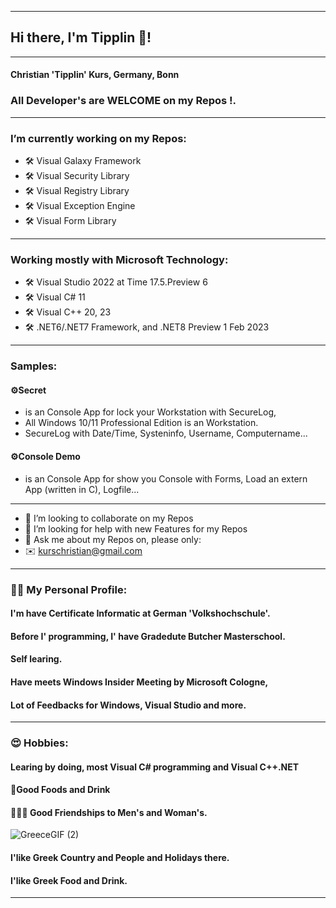 ----
## Hi there, I'm Tipplin 👋!
----
#### Christian 'Tipplin' Kurs, Germany, Bonn

### All Developer's are WELCOME on my Repos !.
<!--
**Tipplin/Tipplin** is a ✨ _special_ ✨ repository because its `README.md` (this file) appears on your GitHub profile.
-->
----
### I’m currently working on my Repos:
- 🛠️ Visual Galaxy Framework
- 🛠️ Visual Security Library
- 🛠️ Visual Registry Library
- 🛠️ Visual Exception Engine
- 🛠️ Visual Form Library
----
### Working mostly with Microsoft Technology:
- 🛠️ Visual Studio 2022 at Time 17.5.Preview 6
- 🛠️ Visual C# 11
- 🛠️ Visual C++ 20, 23
- 🛠️ .NET6/.NET7 Framework, and .NET8 Preview 1 Feb 2023
----
### Samples:
#### ⚙️Secret
- is an Console App for lock your Workstation with SecureLog,
- All Windows 10/11 Professional Edition is an Workstation.
- SecureLog with Date/Time, Systeninfo, Username, Computername...
#### ⚙️Console Demo
- is an Console App for show you Console with Forms, Load an extern App (written in C), Logfile...
----
- 👯 I’m looking to collaborate on my Repos
- 🤔 I’m looking for help with new Features for my Repos
- 💬 Ask me about my Repos on, please only:
- ✉️ kurschristian@gmail.com
----
### 👨‍🦰 My Personal Profile:
#### I'm have Certificate Informatic at German 'Volkshochschule'.
#### Before I' programming, I' have Gradedute Butcher Masterschool.
#### Self learing.
#### Have meets Windows Insider Meeting by Microsoft Cologne,
#### Lot of Feedbacks for Windows, Visual Studio and more.
----
### 😍 Hobbies:
#### Learing by doing, most Visual C# programming and Visual C++.NET
#### 🥗Good Foods and Drink
####  👨👩‍🦰 Good Friendships to Men's and Woman's.
![GreeceGIF (2)](https://user-images.githubusercontent.com/40143278/218132199-e9cf6afc-0499-4531-a509-ea2d7bba7efd.gif)
#### I'like Greek Country and People and Holidays there.
#### I'like Greek Food and Drink.
---- 






